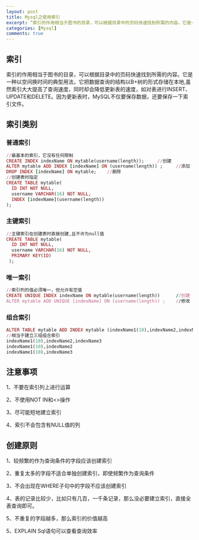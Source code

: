 ```yaml
---
layout: post
title: Mysql之使用索引
excerpt: “索引的作用相当于图书的目录，可以根据目录中的页码快速找到所需的内容。它是一种以空间换时间的典型用法，它把数据查询的结构以B+树的形式存储在本地,虽然索引大大提高了查询速度，同时却会降低更新表的速度，如对表进行INSERT、UPDATE和DELETE。因为更新表时，MySQL不仅要保存数据，还要保存一下索引文件。”
categories: [Mysql]
comments: true
---
```

## 索引
索引的作用相当于图书的目录，可以根据目录中的页码快速找到所需的内容。它是一种以空间换时间的典型用法，它把数据查询的结构以B+树的形式存储在本地,虽然索引大大提高了查询速度，同时却会降低更新表的速度，如对表进行INSERT、UPDATE和DELETE。因为更新表时，MySQL不仅要保存数据，还要保存一下索引文件。

## 索引类别
### 普通索引
```ruby
//最基本的索引，它没有任何限制
CREATE INDEX indexName ON mytable(username(length));     //创建
ALTER mytable ADD INDEX [indexName] ON (username(length)) ;		//添加
DROP INDEX [indexName] ON mytable;    //删除
//创建表时指定
CREATE TABLE mytable(
  ID INT NOT NULL,
  username VARCHAR(16) NOT NULL,
  INDEX [indexName](username(length))
);
```
### 主键索引
```ruby
//主键索引在创建表时直接创建,且不许为null值
CREATE TABLE mytable(
  ID INT NOT NULL,
  username VARCHAR(16) NOT NULL,
  PRIMARY KEY(ID)
 );
```
### 唯一索引
```ruby
//索引列的值必须唯一，但允许有空值
CREATE UNIQUE INDEX indexName ON mytable(username(length))		//创建
ALTER mytable ADD UNIQUE [indexName] ON (username(length)) ;	//修改
```
### 组合索引
```ruby
ALTER TABLE mytable ADD INDEX mytable (indexName1(10),indexName2,indexName3);
//相当于建立三组组合索引
indexName1(10),indexName2,indexName3
indexName1(10),indexName2
indexName1(10),indexName3
```

## 注意事项
1、不要在索引列上进行运算

2、不使用NOT IN和<>操作

3、尽可能短地建立索引

4、索引不会包含有NULL值的列


## 创建原则
 1、较频繁的作为查询条件的字段应该创建索引

 2、重复太多的字段不适合单独创建索引，即使频繁作为查询条件

 3、不会出现在WHERE子句中的字段不应该创建索引

 4、表的记录比较少，比如只有几百，一千条记录，那么没必要建立索引，直接全表查询即可。

 5、不重复的字段越多，那么索引的价值越高

 5、EXPLAIN Sql语句可以查看查询效率

